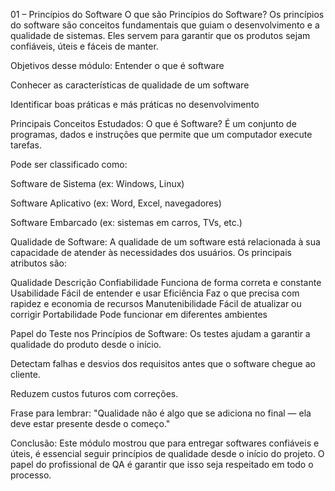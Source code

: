 01 – Princípios do Software
O que são Princípios do Software?
Os princípios do software são conceitos fundamentais que guiam o desenvolvimento e a qualidade de sistemas. Eles servem para garantir que os produtos sejam confiáveis, úteis e fáceis de manter.

Objetivos desse módulo:
Entender o que é software

Conhecer as características de qualidade de um software

Identificar boas práticas e más práticas no desenvolvimento

Principais Conceitos Estudados:
 O que é Software?
É um conjunto de programas, dados e instruções que permite que um computador execute tarefas.

Pode ser classificado como:

Software de Sistema (ex: Windows, Linux)

Software Aplicativo (ex: Word, Excel, navegadores)

Software Embarcado (ex: sistemas em carros, TVs, etc.)

Qualidade de Software:
A qualidade de um software está relacionada à sua capacidade de atender às necessidades dos usuários. Os principais atributos são:

Qualidade	Descrição
Confiabilidade	Funciona de forma correta e constante
Usabilidade	Fácil de entender e usar
Eficiência	Faz o que precisa com rapidez e economia de recursos
Manutenibilidade	Fácil de atualizar ou corrigir
Portabilidade	Pode funcionar em diferentes ambientes

 Papel do Teste nos Princípios de Software:
Os testes ajudam a garantir a qualidade do produto desde o início.

Detectam falhas e desvios dos requisitos antes que o software chegue ao cliente.

Reduzem custos futuros com correções.

Frase para lembrar:
"Qualidade não é algo que se adiciona no final — ela deve estar presente desde o começo."

 Conclusão:
Este módulo mostrou que para entregar softwares confiáveis e úteis, é essencial seguir princípios de qualidade desde o início do projeto. O papel do profissional de QA é garantir que isso seja respeitado em todo o processo.


